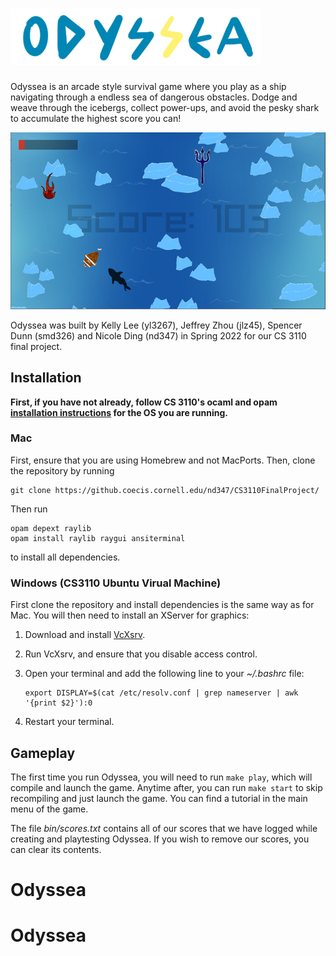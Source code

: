 
![Odyssea](/img/logo.png "Odyssea")
=========

Odyssea is an arcade style survival game where you play as a ship navigating through a endless sea of dangerous obstacles. Dodge and weave through the icebergs, collect power-ups, and avoid the pesky shark to accumulate the highest score you can!

![Gameplay](/img/screenshot.png "Odyssea gameplay screenshot")

Odyssea was built by Kelly Lee (yl3267), Jeffrey Zhou (jlz45), Spencer Dunn (smd326) and Nicole Ding (nd347) in Spring 2022 for our CS 3110 final project. 

Installation
-----------
**First, if you have not already, follow CS 3110's ocaml and opam [installation instructions](https://cs3110.github.io/textbook/chapters/preface/install.html) for the OS you are running.**

### Mac

First, ensure that you are using Homebrew and not MacPorts. Then, clone the repository by running 
```
git clone https://github.coecis.cornell.edu/nd347/CS3110FinalProject/
```

Then run
```
opam depext raylib
opam install raylib raygui ansiterminal
```
to install all dependencies.

### Windows (CS3110 Ubuntu Virual Machine)

First clone the repository and install dependencies is the same way as for Mac. You will then need to install an XServer for graphics:
1. Download and install [VcXsrv](https://sourceforge.net/projects/vcxsrv/).
2. Run VcXsrv, and ensure that you disable access control.
3. Open your terminal and add the following line to your *~/.bashrc* file:
   ```
   export DISPLAY=$(cat /etc/resolv.conf | grep nameserver | awk '{print $2}'):0
   ```

4. Restart your terminal.

Gameplay
------
The first time you run Odyssea, you will need to run `make play`, which will compile and launch the game. Anytime after, you can run `make start` to skip recompiling and just launch the game. You can find a tutorial in the main menu of the game.

The file *bin/scores.txt* contains all of our scores that we have logged while creating and playtesting Odyssea. If you wish to remove our scores, you can clear its contents.
# Odyssea
# Odyssea
